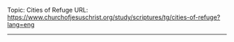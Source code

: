 Topic: Cities of Refuge
URL: https://www.churchofjesuschrist.org/study/scriptures/tg/cities-of-refuge?lang=eng

---

